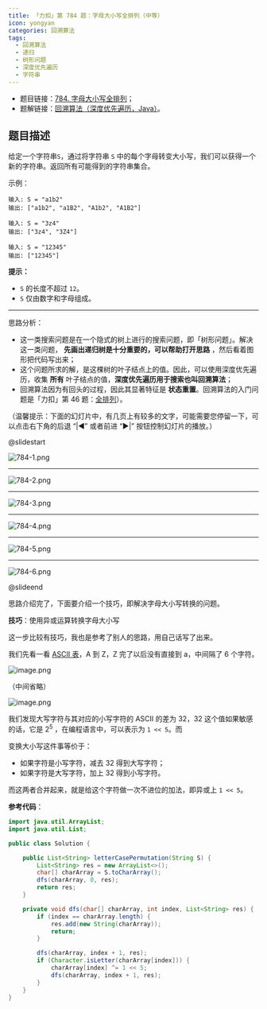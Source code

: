 ```yaml
---
title: 「力扣」第 784 题：字母大小写全排列（中等）
icon: yongyan
categories: 回溯算法
tags:
  - 回溯算法
  - 递归
  - 树形问题
  - 深度优先遍历
  - 字符串
---
```


+ 题目链接：[784. 字母大小写全排列](https://leetcode-cn.com/problems/letter-case-permutation/)；
+ 题解链接：[回溯算法（深度优先遍历，Java）](https://leetcode-cn.com/problems/letter-case-permutation/solution/shen-du-you-xian-bian-li-hui-su-suan-fa-python-dai/)。

## 题目描述

给定一个字符串`S`，通过将字符串 `S` 中的每个字母转变大小写，我们可以获得一个新的字符串。返回所有可能得到的字符串集合。

示例：

```
输入: S = "a1b2"
输出: ["a1b2", "a1B2", "A1b2", "A1B2"]

输入: S = "3z4"
输出: ["3z4", "3Z4"]

输入: S = "12345"
输出: ["12345"]
```

**提示：**

+ `S`  的长度不超过 `12`。
+ `S`  仅由数字和字母组成。

---

思路分析：

+ 这一类搜索问题是在一个隐式的树上进行的搜索问题，即「树形问题」。解决这一类问题， **先画出递归树是十分重要的，可以帮助打开思路** ，然后看着图形把代码写出来；
+ 这个问题所求的解，是这棵树的叶子结点上的值。因此，可以使用深度优先遍历，收集 **所有** 叶子结点的值，**深度优先遍历用于搜索也叫回溯算法**；
+ 回溯算法因为有回头的过程，因此其显著特征是 **状态重置**。回溯算法的入门问题是「力扣」第 46 题：[全排列](https://leetcode-cn.com/problems/permutations/)）。

（温馨提示：下面的幻灯片中，有几页上有较多的文字，可能需要您停留一下，可以点击右下角的后退 “|◀” 或者前进 “▶|” 按钮控制幻灯片的播放。）


@slidestart

![784-1.png](https://pic.leetcode-cn.com/a8944d75c527c6184f142ab303309c6613064d5b533886966a41a9c4211ae218-784-1.png)

---

![784-2.png](https://pic.leetcode-cn.com/0441ae7f48648d4249d63d798d2fed65c41bfd9fa5e3f63ea1903d8ed6e0ea8d-784-2.png)

---

![784-3.png](https://pic.leetcode-cn.com/80a21ccfa616fcc3b26451415b3c21b4f5983ddfcb5fca1bee9bee2c988a17bd-784-3.png)

---

![784-4.png](https://pic.leetcode-cn.com/e263a2a27f4f49ae979b5a6833d288eed22a001f24a6e08157de5835c9f739c0-784-4.png)

---

![784-5.png](https://pic.leetcode-cn.com/928e97c14e6ba0f61ad71db11c8e5df24f9af693f456883e2cef4a1760a8f94f-784-5.png)

---

![784-6.png](https://pic.leetcode-cn.com/f8c544dd2255f360ec055e01c03347ded5fb1f8c06a785eb6d45b8dde243331e-784-6.png)


@slideend



思路介绍完了，下面要介绍一个技巧，即解决字母大小写转换的问题。

**技巧**：使用异或运算转换字母大小写

这一步比较有技巧，我也是参考了别人的思路，用自己话写了出来。

我们先看一看 [ASCII 表](https://baike.baidu.com/item/ASCII/309296?fr=aladdin)，A 到 Z，Z 完了以后没有直接到 a，中间隔了 6 个字符。

![image.png](https://pic.leetcode-cn.com/b5bda457ce665cfaae1e51cd9c7fb26167e2931748d9a069607e39c65191756b-image.png)

（中间省略）

![image.png](https://pic.leetcode-cn.com/6d0acbb942713f7302632c6064a84e2debab6299c97726c66ac5a0497ece9140-image.png)

我们发现大写字符与其对应的小写字符的 ASCII 的差为 32，32 这个值如果敏感的话，它是 $2^5$ ，在编程语言中，可以表示为 `1 << 5`。而

变换大小写这件事等价于：

+ 如果字符是小写字符，减去 32 得到大写字符；  
+ 如果字符是大写字符，加上 32 得到小写字符。

而这两者合并起来，就是给这个字符做一次不进位的加法，即异或上 `1 << 5`。

**参考代码**：

```Java []
import java.util.ArrayList;
import java.util.List;

public class Solution {

    public List<String> letterCasePermutation(String S) {
        List<String> res = new ArrayList<>();
        char[] charArray = S.toCharArray();
        dfs(charArray, 0, res);
        return res;
    }

    private void dfs(char[] charArray, int index, List<String> res) {
        if (index == charArray.length) {
            res.add(new String(charArray));
            return;
        }

        dfs(charArray, index + 1, res);
        if (Character.isLetter(charArray[index])) {
            charArray[index] ^= 1 << 5;
            dfs(charArray, index + 1, res);
        }
    }
}
```


